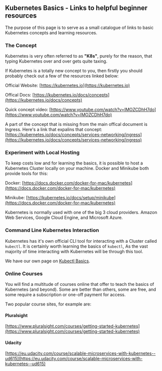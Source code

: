 ## Kubernetes Basics - Links to helpful beginner resources

The purpose of this page is to serve as a small catalogue of links to basic Kubernetes concepts and learning resources.

### The Concept

Kubernetes is very often referred to as **"K8s"**, purely for the reason, that typing Kubernetes over and over gets quite taxing.

If Kubernetes is a totally new concept to you, then firstly you should probably check out a few of the resources linked below:

Official Website:
[https://kubernetes.io](https://kubernetes.io)

Offical Docs:
[https://kubernetes.io/docs/concepts](https://kubernetes.io/docs/concepts)

Quick concept video:
[https://www.youtube.com/watch?v=IMOZCDhH7do](https://www.youtube.com/watch?v=IMOZCDhH7do)

A part of the concept that is missing from the main offical document is Ingress.
Here's a link that expalins that concept: [https://kubernetes.io/docs/concepts/services-networking/ingress](https://kubernetes.io/docs/concepts/services-networking/ingress)

### Experiment with Local Hosting

To keep costs low and for learning the basics, it is possible to host a Kubernetes Cluster locally on your machine. Docker and Minikube both provide tools for this:

Docker: [https://docs.docker.com/docker-for-mac/kubernetes](https://docs.docker.com/docker-for-mac/kubernetes)

Minikube: [https://kubernetes.io/docs/setup/minikube](https://docs.docker.com/docker-for-mac/kubernetes)

Kubernetes is normally used with one of the big 3 cloud providers. Amazon Web Services, Google Cloud Engine, and Microsoft Azure.

### Command Line Kubernetes Interaction

Kubernetes has it's own official CLI tool for interacting with a Cluster called `kubectl`. It is certainly worth learning the basics of `kubectl`, As the vast majority of time interacting with Kubernetes will be through this tool.

We have our own page on [Kubectl Basics](/other-topics.html#kubectl-quick-reference).

### Online Courses

You will find a multitude of courses online that offer to teach the basics of Kubernetes (and beyond). Some are better than others, some are free, and some require a subscription or one-off payment for access.

Two popular course sites, for example are:

#### Pluralsight
[https://www.pluralsight.com/courses/getting-started-kubernetes](https://www.pluralsight.com/courses/getting-started-kubernetes)

#### Udacity
[https://eu.udacity.com/course/scalable-microservices-with-kubernetes--ud615](https://eu.udacity.com/course/scalable-microservices-with-kubernetes--ud615)

